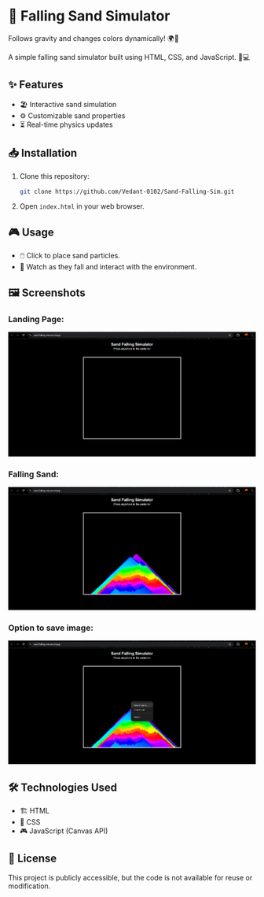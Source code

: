 # 🌊 Falling Sand Simulator

Follows gravity and changes colors dynamically! 🌍🎨

A simple falling sand simulator built using HTML, CSS, and JavaScript. 🎨💻

## ✨ Features
- 🏖️ Interactive sand simulation
- ⚙️ Customizable sand properties
- ⏳ Real-time physics updates

## 📥 Installation
1. Clone this repository:
   ```sh
   git clone https://github.com/Vedant-0102/Sand-Falling-Sim.git
   ```
2. Open `index.html` in your web browser.

## 🎮 Usage
- 🖱️ Click to place sand particles.
- 👀 Watch as they fall and interact with the environment.

## 🖼️ Screenshots

### Landing Page:
![Landing Page](https://github.com/Vedant-0102/Sand-Falling-Sim/blob/main/assets/Landing.png)

### Falling Sand:
![Sand](https://github.com/Vedant-0102/Sand-Falling-Sim/blob/main/assets/Sand.png)

### Option to save image:
![Save-as](https://github.com/Vedant-0102/Sand-Falling-Sim/blob/main/assets/Save-as.png)

## 🛠️ Technologies Used
- 🏗️ HTML
- 🎨 CSS
- 🎮 JavaScript (Canvas API)

## 📜 License
This project is publicly accessible, but the code is not available for reuse or modification.
